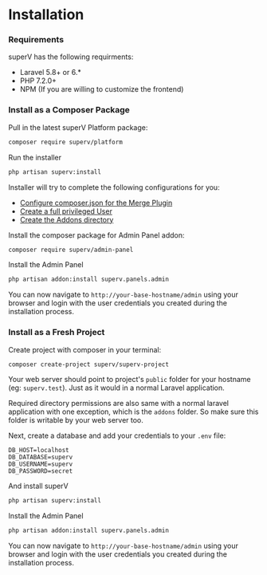 # Installation

### Requirements
superV has the following requirments:
 
- Laravel 5.8+ or 6.*
- PHP 7.2.0+
- NPM (If you are willing to customize the frontend)

  
### Install as a Composer Package

Pull in the latest superV Platform package:
```bash
composer require superv/platform
```

Run the installer
```bash
php artisan superv:install
```

Installer will try to complete the following configurations for you:
- [Configure composer.json for the Merge Plugin](./configuration.html#configure-composer-json-for-the-merge-plugin)
- [Create a full privileged User](./configuration.html#create-a-full-privileged-user)
- [Create the Addons directory](./configuration.html#create-the-addons-directory)


Install the composer package for Admin Panel addon:
```bash
composer require superv/admin-panel
```

Install the Admin Panel
```bash
php artisan addon:install superv.panels.admin
```


You can now navigate to `http://your-base-hostname/admin` using your browser and login with the user credentials you created during the installation process.


### Install as a Fresh Project

Create project with composer in your terminal:
```bash
composer create-project superv/superv-project 
```

Your web server should point to project's `public` folder for your hostname (eg: `superv.test`). Just as it would in a normal Laravel application.

Required directory permissions are also same with a normal laravel application with one exception, which is the `addons` folder. So make sure this folder is writable by your web server too.

Next, create a database and add your credentials to your `.env` file:

```text
DB_HOST=localhost
DB_DATABASE=superv
DB_USERNAME=superv
DB_PASSWORD=secret
```

And install superV
```bash
php artisan superv:install
```

Install the Admin Panel
```bash
php artisan addon:install superv.panels.admin
```


You can now navigate to `http://your-base-hostname/admin` using your browser and login with the user credentials you created during the installation process.


